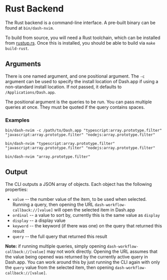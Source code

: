 # Rust Backend

The Rust backend is a command-line interface. A pre-built binary can be found at `bin/dash-nvim`.

To build from source, you will need a Rust toolchain, which can be installed from [rustup.rs](https://rustup.rs).
Once this is installed, you should be able to build via `make build-rust`.

## Arguments

There is one named argument, and one positional argument. The `-c` argument can be
used to specify the install location of Dash.app if using a non-standard install location.
If not passed, it defaults to `/Applications/Dash.app`.

The positional argument is the queries to be run. You can pass multiple queries at once. They
must be quoted if the query contains spaces.

### Examples

`bin/dash-nvim -c /path/to/Dash.app "typescript:array.prototype.filter" "javascript:array.prototype.filter" "nodejs:array.prototype.filter"`

`bin/dash-nvim "typescript:array.prototype.filter" "javascript:array.prototype.filter" "nodejs:array.prototype.filter"`

`bin/dash-nvim "array.prototype.filter"`

## Output

The CLI outputs a JSON array of objects. Each object has the following properties:

- `value` -- the number value of the item, to be used when selected. Running a query, then opening the URL `dash-workflow-callback://[value]` will open the selected item in Dash.app
- `ordinal` -- a value to sort by, currently this is the same value as `display`
- `display` -- a display value
- `keyword` -- the keyword (if there was one) on the query that returned this result
- `query` -- the full query that returned this result

**Note:** if running multiple queries, simply opening `dash-workflow-callback://[value]` may not work directly. Opening the URL assumes that
the value being opened was returned by the currently active query in Dash.app. You can work around this by just running the CLI again with
only the `query` value from the selected item, then opening `dash-workflow-callback://[value]`.
